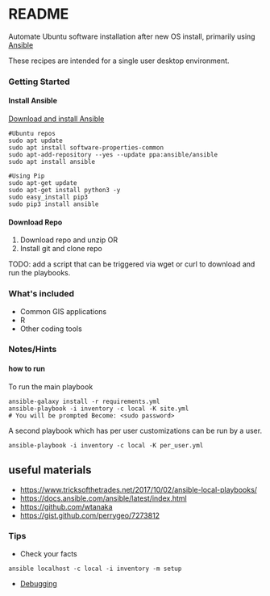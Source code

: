 # README #
Automate Ubuntu software installation after new OS install, primarily using [Ansible](https://www.ansible.com/)

These recipes are intended for a single user desktop environment.

### Getting Started ###

#### Install Ansible ####

[Download and install Ansible](https://docs.ansible.com/ansible/latest/installation_guide/intro_installation.html?extIdCarryOver=true&sc_cid=701f2000001OH7YAAW#latest-releases-via-apt-ubuntu)

```
#Ubuntu repos
sudo apt update
sudo apt install software-properties-common
sudo apt-add-repository --yes --update ppa:ansible/ansible
sudo apt install ansible
```

```
#Using Pip
sudo apt-get update
sudo apt-get install python3 -y
sudo easy_install pip3
sudo pip3 install ansible
```

#### Download Repo ####

1. Download repo and unzip
OR
1. Install git and clone repo

TODO: add a script that can be triggered via wget or curl to download and run the playbooks.

### What's included ###

* Common GIS applications
* R
* Other coding tools

### Notes/Hints ###

#### how to run ####
To run the main playbook
```
ansible-galaxy install -r requirements.yml
ansible-playbook -i inventory -c local -K site.yml
# You will be prompted Become: <sudo password>
```

A second playbook which has per user customizations can be run by a user.
```
ansible-playbook -i inventory -c local -K per_user.yml
```
## useful materials ##
* https://www.tricksofthetrades.net/2017/10/02/ansible-local-playbooks/
* https://docs.ansible.com/ansible/latest/index.html
* https://github.com/wtanaka
* https://gist.github.com/perrygeo/7273812

### Tips ###

* Check your facts
```
ansible localhost -c local -i inventory -m setup
```
* [Debugging](https://docs.ansible.com/ansible/latest/user_guide/playbooks_debugger.html)
